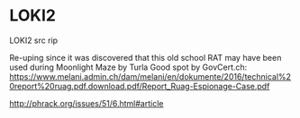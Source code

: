 # LOKI2
LOKI2 src rip

Re-uping since it was discovered that this old school RAT may have been used during Moonlight Maze by Turla
Good spot by GovCert.ch: https://www.melani.admin.ch/dam/melani/en/dokumente/2016/technical%20report%20ruag.pdf.download.pdf/Report_Ruag-Espionage-Case.pdf

http://phrack.org/issues/51/6.html#article
